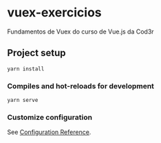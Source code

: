 # vuex-exercicios

Fundamentos de Vuex do curso de Vue.js da Cod3r

## Project setup

```
yarn install
```

### Compiles and hot-reloads for development

```
yarn serve
```

### Customize configuration

See [Configuration Reference](https://cli.vuejs.org/config/).
